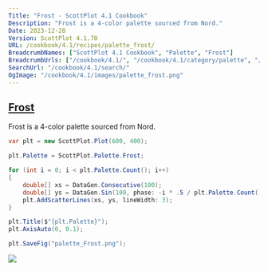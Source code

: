 ```yaml
---
Title: "Frost - ScottPlot 4.1 Cookbook"
Description: "Frost is a 4-color palette sourced from Nord."
Date: 2023-12-28
Version: ScottPlot 4.1.70
URL: /cookbook/4.1/recipes/palette_frost/
BreadcrumbNames: ["ScottPlot 4.1 Cookbook", "Palette", "Frost"]
BreadcrumbUrls: ["/cookbook/4.1/", "/cookbook/4.1/category/palette", "/cookbook/4.1/recipes/palette_frost/"]
SearchUrl: "/cookbook/4.1/search/"
OgImage: "/cookbook/4.1/images/palette_frost.png"
---
```


<h2><a id='frost' href='/cookbook/4.1/recipes/palette_frost/'>Frost</a></h2>

Frost is a 4-color palette sourced from Nord.

```cs
var plt = new ScottPlot.Plot(600, 400);

plt.Palette = ScottPlot.Palette.Frost;

for (int i = 0; i < plt.Palette.Count(); i++)
{
    double[] xs = DataGen.Consecutive(100);
    double[] ys = DataGen.Sin(100, phase: -i * .5 / plt.Palette.Count());
    plt.AddScatterLines(xs, ys, lineWidth: 3);
}

plt.Title($"{plt.Palette}");
plt.AxisAuto(0, 0.1);

plt.SaveFig("palette_Frost.png");
```

<img src='../../images/palette_frost.png' class='d-block mx-auto my-5' />


